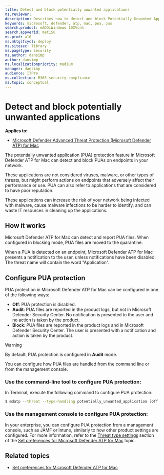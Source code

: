 ```yaml
---
title: Detect and block potentially unwanted applications
ms.reviewer:
description: Describes how to detect and block Potentially Unwanted Applications (PUA) using Microsoft Defender ATP for Mac.
keywords: microsoft, defender, atp, mac, pua, pus
search.product: eADQiWindows 10XVcnh
search.appverid: met150
ms.prod: w10
ms.mktglfcycl: deploy
ms.sitesec: library
ms.pagetype: security
ms.author: dansimp
author: dansimp
ms.localizationpriority: medium
manager: dansimp
audience: ITPro
ms.collection: M365-security-compliance
ms.topic: conceptual
---
```


# Detect and block potentially unwanted applications

**Applies to:**

- [Microsoft Defender Advanced Threat Protection (Microsoft Defender ATP) for Mac](microsoft-defender-atp-mac.md)

The potentially unwanted application (PUA) protection feature in Microsoft Defender ATP for Mac can detect and block PUAs on endpoints in your network.

These applications are not considered viruses, malware, or other types of threats, but might perform actions on endpoints that adversely affect their performance or use. PUA can also refer to applications that are considered to have poor reputation.

These applications can increase the risk of your network being infected with malware, cause malware infections to be harder to identify, and can waste IT resources in cleaning up the applications.

## How it works

Microsoft Defender ATP for Mac can detect and report PUA files. When configured in blocking mode, PUA files are moved to the quarantine.

When a PUA is detected on an endpoint, Microsoft Defender ATP for Mac presents a notification to the user, unless notifications have been disabled. The threat name will contain the word "Application".

## Configure PUA protection

PUA protection in Microsoft Defender ATP for Mac can be configured in one of the following ways:

- **Off**: PUA protection is disabled.
- **Audit**: PUA files are reported in the product logs, but not in Microsoft Defender Security Center. No notification is presented to the user and no action is taken by the product.
- **Block**: PUA files are reported in the product logs and in Microsoft Defender Security Center. The user is presented with a notification and action is taken by the product.

>[!WARNING]
>By default, PUA protection is configured in **Audit** mode.

You can configure how PUA files are handled from the command line or from the management console.

### Use the command-line tool to configure PUA protection:

In Terminal, execute the following command to configure PUA protection:

```bash
$ mdatp --threat --type-handling potentially_unwanted_application [off|audit|block]
```

### Use the management console to configure PUA protection:

In your enterprise, you can configure PUA protection from a management console, such as JAMF or Intune, similarly to how other product settings are configured. For more information, refer to the [Threat type settings](microsoft-defender-atp-mac-preferences.md#threat-type-settings) section of the [Set preferences for Microsoft Defender ATP for Mac](microsoft-defender-atp-mac-preferences.md) topic.

## Related topics

- [Set preferences for Microsoft Defender ATP for Mac](microsoft-defender-atp-mac-preferences.md)